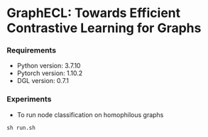 # GraphECL: Towards Efficient Contrastive Learning for Graphs

### Requirements

- Python version: 3.7.10
- Pytorch version: 1.10.2
- DGL version: 0.7.1



### Experiments
- To run node classification on homophilous graphs 
```
sh run.sh
```
